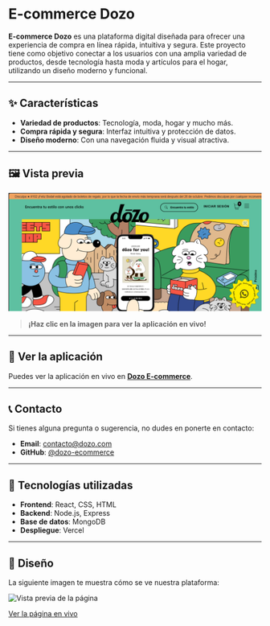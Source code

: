 # E-commerce Dozo

**E-commerce Dozo** es una plataforma digital diseñada para ofrecer una experiencia de compra en línea rápida, intuitiva y segura. Este proyecto tiene como objetivo conectar a los usuarios con una amplia variedad de productos, desde tecnología hasta moda y artículos para el hogar, utilizando un diseño moderno y funcional.

---

## ✨ Características

- **Variedad de productos**: Tecnología, moda, hogar y mucho más.
- **Compra rápida y segura**: Interfaz intuitiva y protección de datos.
- **Diseño moderno**: Con una navegación fluida y visual atractiva.

---

## 🖼️ Vista previa

[![Vista previa de la página](https://github.com/majopan/E-comerce-dozo/blob/main/frontend/frontend-dozo/src/assets/image.png)](https://dozo-iota.vercel.app/)

> **¡Haz clic en la imagen para ver la aplicación en vivo!**

---

## 🚀 Ver la aplicación

Puedes ver la aplicación en vivo en [**Dozo E-commerce**](https://dozo-iota.vercel.app/).

---

## 📞 Contacto

Si tienes alguna pregunta o sugerencia, no dudes en ponerte en contacto:

- **Email**: contacto@dozo.com
- **GitHub**: [@dozo-ecommerce](https://github.com/dozo-ecommerce)

---

## 🔧 Tecnologías utilizadas

- **Frontend**: React, CSS, HTML
- **Backend**: Node.js, Express
- **Base de datos**: MongoDB
- **Despliegue**: Vercel

---

## 📸 Diseño

La siguiente imagen te muestra cómo se ve nuestra plataforma:

![Vista previa de la página](https://via.placeholder.com/800x400.png?text=Vista+previa+de+Dozo)

[Ver la página en vivo](https://dozo-iota.vercel.app/)
